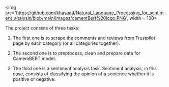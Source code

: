 <img src='https://github.com/khasaad/Natural_Language_Processing_for_sentiment_analysis/blob/main/images/camemBert%20logo.PNG', width = 100>

The project consists of three tasks:


1. The first one is to scrape the comments and reviews from Trustpilot page by each category (or all categories together). 

2. The second one is to preprocess, clean and prepare data for CamemBERT model.

3. The third one is a sentiment analysis task. Sentiment analysis, in this case, consists of classifying the opinion of a sentence whether it is positive or negative.
